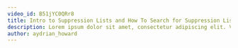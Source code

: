 ```yaml
---
video_id: B51jYC0QRr8
title: Intro to Suppression Lists and How To Search for Suppression List in SparkPost
description: Lorem ipsum dolor sit amet, consectetur adipiscing elit. Vestibulum commodo lacus at tellus convallis ultricies.
author: aydrian_howard
---
```

